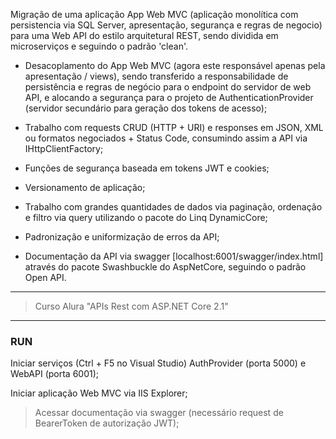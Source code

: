 Migração de uma aplicação App Web MVC (aplicação monolítica com persistencia via SQL Server, apresentação, segurança e regras de negocio) para uma Web API do estilo arquitetural REST, sendo dividida em microserviços e seguindo o padrão 'clean'.

- Desacoplamento do App Web MVC (agora este responsável apenas pela apresentação / views), sendo transferido a responsabilidade de persistência e regras de negócio para o endpoint do servidor de web API, e alocando a segurança para o projeto de AuthenticationProvider (servidor secundário para geração dos tokens de acesso);

- Trabalho com requests CRUD (HTTP + URI) e responses em JSON, XML ou formatos negociados + Status Code, consumindo assim a API via IHttpClientFactory;

- Funções de segurança baseada em tokens JWT e cookies;

- Versionamento de aplicação;

- Trabalho com grandes quantidades de dados via paginação, ordenação e filtro via query utilizando o pacote do Linq DynamicCore;

- Padronização e uniformização de erros da API;

- Documentação da API via swagger [localhost:6001/swagger/index.html] através do pacote Swashbuckle do AspNetCore, seguindo o padrão Open API.

---

> Curso Alura "APIs Rest com ASP.NET Core 2.1"

---

### RUN

Iniciar serviços (Ctrl + F5 no Visual Studio) AuthProvider (porta 5000) e WebAPI (porta 6001);

Iniciar aplicação Web MVC via IIS Explorer;

> Acessar documentação via swagger (necessário request de BearerToken de autorização JWT);
